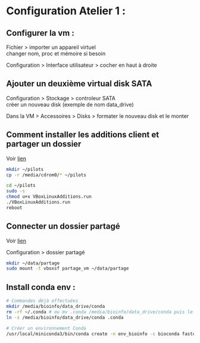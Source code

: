 # Configuration Atelier 1 :


## Configurer la vm :

Fichier > importer un appareil virtuel  
changer nom, proc et mémoire si besoin

Configuration > Interface utilisateur > cocher en haut à droite

## Ajouter un deuxième virtual disk SATA

Configuration > Stockage > controleur SATA  
créer un nouveau disk (exemple de nom data_drive)

Dans la VM > Accessoires > Disks > formater le nouveau disk et le monter

## Comment installer les additions client et partager un dossier

Voir [lien](https://www.commentcamarche.net/faq/7576-virtualbox-installer-les-additions-client-dans-ubuntu)

```bash
mkdir ~/pilots
cp -r /media/cdrom0/* ~/pilots

cd ~/pilots
sudo -s
chmod u+x VBoxLinuxAdditions.run
./VBoxLinuxAdditions.run
reboot
```

## Connecter un dossier partagé

Voir [lien](https://www.seeyar.fr/partage-dossier-virtualbox/)

Configuration > dossier partagé

```bash
mkdir ~/data/partage
sudo mount -t vboxsf partage_vm ~/data/partage
```

## Install conda env :

```bash
# Commandes déjà effectuées
mkdir /media/bioinfo/data_drive/conda
rm -rf ~/.conda # ou mv .conda /media/bioinfo/data_drive/conda puis le rm
ln -s /media/bioinfo/data_drive/conda .conda

# Créer un environnement Conda
/usr/local/miniconda3/bin/conda create -n env_bioinfo -c bioconda fastqc multiqc bwa
```
